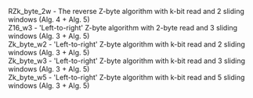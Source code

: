 RZk_byte_2w - The reverse Z-byte algorithm with k-bit read and 2 sliding windows (Alg. 4 + Alg. 5)\
Z16_w3 - 'Left-to-right' Z-byte algorithm with 2-byte read and 3 sliding windows (Alg. 3 + Alg. 5)\
Zk_byte_w2 - 'Left-to-right' Z-byte algorithm with k-bit read and 2 sliding windows (Alg. 3 + Alg. 5)\
Zk_byte_w3 - 'Left-to-right' Z-byte algorithm with k-bit read and 3 sliding windows (Alg. 3 + Alg. 5)\
Zk_byte_w5 - 'Left-to-right' Z-byte algorithm with k-bit read and 5 sliding windows (Alg. 3 + Alg. 5)
